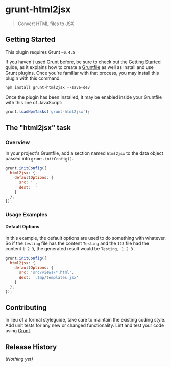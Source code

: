 # grunt-html2jsx

> Convert HTML files to JSX

## Getting Started
This plugin requires Grunt `~0.4.5`

If you haven't used [Grunt](http://gruntjs.com/) before, be sure to check out the [Getting Started](http://gruntjs.com/getting-started) guide, as it explains how to create a [Gruntfile](http://gruntjs.com/sample-gruntfile) as well as install and use Grunt plugins. Once you're familiar with that process, you may install this plugin with this command:

```shell
npm install grunt-html2jsx --save-dev
```

Once the plugin has been installed, it may be enabled inside your Gruntfile with this line of JavaScript:

```js
grunt.loadNpmTasks('grunt-html2jsx');
```

## The "html2jsx" task

### Overview
In your project's Gruntfile, add a section named `html2jsx` to the data object passed into `grunt.initConfig()`.

```js
grunt.initConfig({
  html2jsx: {
    defaultOptions: {
      src: '',
      dest: ''
    }
  },
});
```

### Usage Examples

#### Default Options
In this example, the default options are used to do something with whatever. So if the `testing` file has the content `Testing` and the `123` file had the content `1 2 3`, the generated result would be `Testing, 1 2 3.`

```js
grunt.initConfig({
  html2jsx: {
    defaultOptions: {
      src: 'src/views/*.html',
      dest: '.tmp/templates.jsx'
    }
  },
});
```

## Contributing
In lieu of a formal styleguide, take care to maintain the existing coding style. Add unit tests for any new or changed functionality. Lint and test your code using [Grunt](http://gruntjs.com/).

## Release History
_(Nothing yet)_
